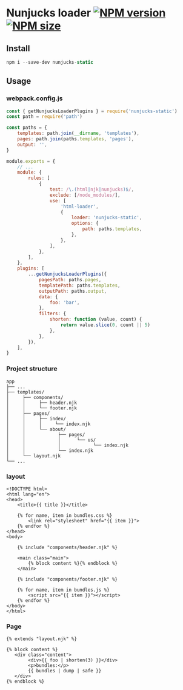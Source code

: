 [npm-url]: https://www.npmjs.com/package/nunjucks-static
[npm-image]: https://img.shields.io/npm/v/nunjucks-static?color=blue
[logo-url]: https://github.com/truerk/nunjucks-static
[logo-image]: https://i.ibb.co/ZLJQnqP/nunjucks-static.webp
[size-image]: https://img.shields.io/npm/dm/nunjucks-static.svg
[size-url]: https://www.npmjs.com/package/nunjucks-static

# Nunjucks loader [![NPM version][npm-image]][npm-url] [![NPM size][size-image]][size-url]

## Install

```js
npm i --save-dev nunjucks-static
```

## Usage

### webpack.config.js

```js
const { getNunjucksLoaderPlugins } = require('nunjucks-static')
const path = require('path')

const paths = {
    templates: path.join(__dirname, 'templates'),
    pages: path.join(paths.templates, 'pages'),
    output: '',
}

module.exports = {
    // ...
    module: {
        rules: [
            {
                test: /\.(html|njk|nunjucks)$/,
                exclude: [/node_modules/],
                use: [
                    'html-loader',
                    {
                        loader: 'nunjucks-static',
                        options: {
                            path: paths.templates,
                        },
                    },
                ],
            },
        ],
    },
    plugins: [
        ...getNunjucksLoaderPlugins({
            pagesPath: paths.pages,
            templatePath: paths.templates,
            outputPath: paths.output,
            data: {
                foo: 'bar',
            },
            filters: {
                shorten: function (value, count) {
                    return value.slice(0, count || 5)
                },
            },
        }),
    ],
}
```

### Project structure

```
app
├── ...
├── templates/
│     ├── components/
│     │     ├── header.njk
│     │     └── footer.njk
│     ├── pages/
│     │     ├── index/
│     │     │     └── index.njk
│     │     └── about/
│     │            ├── pages/
│     │            │      └── us/
│     │            │            └── index.njk
│     │            └── index.njk
│     └── layout.njk
└── ...
```

### layout

```twig
<!DOCTYPE html>
<html lang="en">
<head>
    <title>{{ title }}</title>

    {% for name, item in bundles.css %}
        <link rel="stylesheet" href="{{ item }}">
    {% endfor %}
</head>
<body>

    {% include "components/header.njk" %}

    <main class="main">
        {% block content %}{% endblock %}
    </main>

    {% include "components/footer.njk" %}

    {% for name, item in bundles.js %}
        <script src="{{ item }}"></script>
    {% endfor %}
</body>
</html>
```

### Page

```twig
{% extends "layout.njk" %}

{% block content %}
   <div class="content">
        <div>{{ foo | shorten(3) }}</div>
        <p>bundles:</p>
        {{ bundles | dump | safe }}
   </div>
{% endblock %}
```
